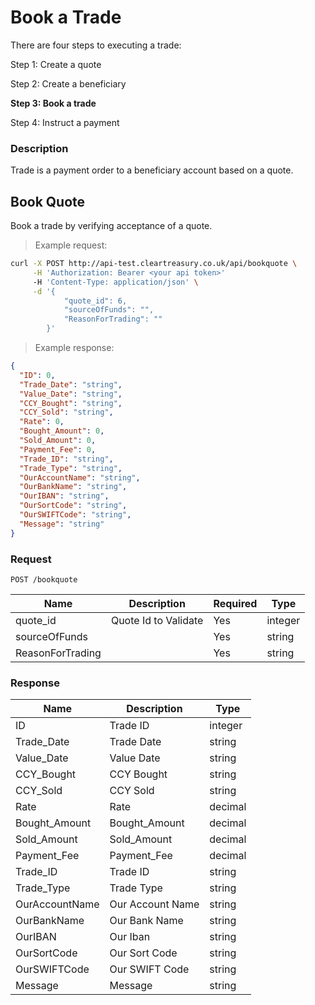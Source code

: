 # Book a Trade

There are four steps to executing a trade:

Step 1: Create a quote

Step 2: Create a beneficiary

**Step 3: Book a trade**

Step 4: Instruct a payment

### Description

Trade is a payment order to a beneficiary account based on a quote. <!-- TODO: Once created then a trade needs to be funded during next 5 working days. In the event that it does not, it will get automatically cancelled. -->

## Book Quote

Book a trade by verifying acceptance of a quote.

> Example request:

```bash
curl -X POST http://api-test.cleartreasury.co.uk/api/bookquote \
     -H 'Authorization: Bearer <your api token>'
     -H 'Content-Type: application/json' \
     -d '{
            "quote_id": 6,
            "sourceOfFunds": "",
            "ReasonForTrading": ""
        }'
```

> Example response:

```json
{
  "ID": 0,
  "Trade_Date": "string",
  "Value_Date": "string",
  "CCY_Bought": "string",
  "CCY_Sold": "string",
  "Rate": 0,
  "Bought_Amount": 0,
  "Sold_Amount": 0,
  "Payment_Fee": 0,
  "Trade_ID": "string",
  "Trade_Type": "string",
  "OurAccountName": "string",
  "OurBankName": "string",
  "OurIBAN": "string",
  "OurSortCode": "string",
  "OurSWIFTCode": "string",
  "Message": "string"
}
```

### Request

`POST /bookquote`

| Name             | Description          | Required | Type    |
| ---------------- | -------------------- | -------- | ------- |
| quote_id         | Quote Id to Validate | Yes      | integer |
| sourceOfFunds    |                      | Yes      | string  |
| ReasonForTrading |                      | Yes      | string  |

### Response

| Name           | Description      | Type    |
| -------------- | ---------------- | ------- |
| ID             | Trade ID         | integer |
| Trade_Date     | Trade Date       | string  |
| Value_Date     | Value Date       | string  |
| CCY_Bought     | CCY Bought       | string  |
| CCY_Sold       | CCY Sold         | string  |
| Rate           | Rate             | decimal |
| Bought_Amount  | Bought_Amount    | decimal |
| Sold_Amount    | Sold_Amount      | decimal |
| Payment_Fee    | Payment_Fee      | decimal |
| Trade_ID       | Trade ID         | string  |
| Trade_Type     | Trade Type       | string  |
| OurAccountName | Our Account Name | string  |
| OurBankName    | Our Bank Name    | string  |
| OurIBAN        | Our Iban         | string  |
| OurSortCode    | Our Sort Code    | string  |
| OurSWIFTCode   | Our SWIFT Code   | string  |
| Message        | Message          | string  |

